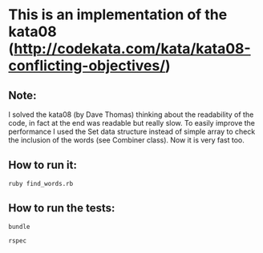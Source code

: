 # This is an implementation of the kata08 (http://codekata.com/kata/kata08-conflicting-objectives/)

## Note:
I solved the kata08 (by Dave Thomas) thinking about the readability of the code, in fact at the end was readable but really slow.
To easily improve the performance I used the Set data structure instead of simple array to check the inclusion of the words (see Combiner class). Now it is very fast too.

## How to run it:

`ruby find_words.rb`

## How to run the tests:

`bundle`

`rspec`
